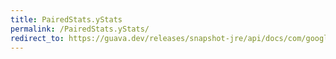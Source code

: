```yaml
---
title: PairedStats.yStats
permalink: /PairedStats.yStats/
redirect_to: https://guava.dev/releases/snapshot-jre/api/docs/com/google/common/math/PairedStats.html#yStats--
---
```

